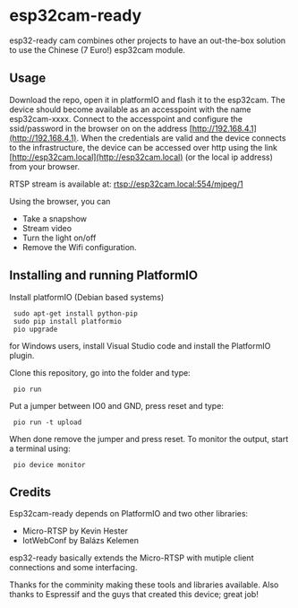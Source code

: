 # esp32cam-ready

esp32-ready cam combines other projects to have an out-the-box solution to use the Chinese (7 Euro!) esp32cam module.

## Usage
Download the repo, open it in platformIO and flash it to the esp32cam.
The device should become available as an accesspoint with the name esp32cam-xxxx.
Connect to the accesspoint and configure the ssid/password in the browser on on the address [http://192.168.4.1](http://192.168.4.1).
When the credentials are valid and the device connects to the infrastructure, the device can be accessed over http using the link [http://esp32cam.local](http://esp32cam.local) (or the local ip address) from your browser.

RTSP stream is available at: [rtsp://esp32cam.local:554/mjpeg/1](rtsp://esp32cam.local:554/mjpeg/1)

Using the browser, you can
- Take a snapshow
- Stream video
- Turn the light on/off
- Remove the Wifi configuration.

## Installing and running PlatformIO

Install platformIO (Debian based systems)
```
 sudo apt-get install python-pip
 sudo pip install platformio
 pio upgrade
```
for Windows users, install Visual Studio code and install the PlatformIO plugin.

Clone this repository, go into the folder and type:
```
 pio run
```
Put a jumper between IO0 and GND, press reset and type:
```
 pio run -t upload
```
When done remove the jumper and press reset. To monitor the output, start a terminal using:
```
 pio device monitor
```

## Credits
Esp32cam-ready depends on PlatformIO and two other libraries:
- Micro-RTSP by Kevin Hester
- IotWebConf by Balázs Kelemen

esp32-ready basically extends the Micro-RTSP with mutiple client connections and some interfacing.

Thanks for the comminity making these tools and libraries available.
Also thanks to Espressif and the guys that created this device; great job!
